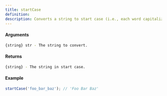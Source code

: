 ```yaml
---
title: startCase
definition: 
description: Converts a string to start case (i.e., each word capitalized, with spaces between words).
---
```



#### Arguments


```bash
{string} str - The string to convert.
```


#### Returns


```bash
{string} - The string in start case.
```


#### Example


```ts
startCase('foo_bar_baz'); // 'Foo Bar Baz'
```